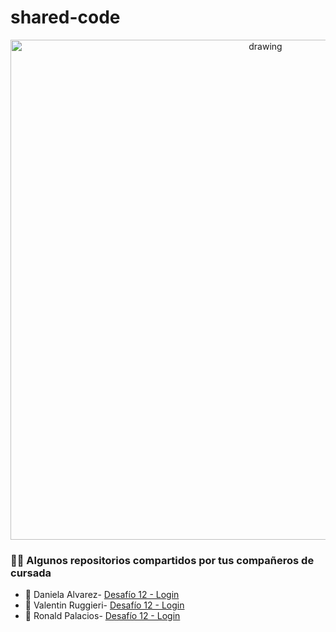 # shared-code

<div style="text-align: center;">
    <img src="https://user-images.githubusercontent.com/63796774/178591241-07ce30bf-4da0-4d9d-ab0d-118a9719d86b.jpg" alt="drawing" width="800"/>
</div>

### 🤟🧡 Algunos repositorios compartidos por tus compañeros de cursada

- 🔶 Daniela Alvarez- [Desafío 12 - Login ](https://github.com/Dansol79/Back.clase24)
- 🔶 Valentin Ruggieri- [Desafío 12 - Login ](https://github.com/valen-ruggieri/Valentin_Ruggieri_Cookies_And_Session)
- 🔶 Ronald Palacios- [Desafío 12 - Login ](https://github.com/RonaldPalacios/coderhouse/tree/main/login%20in)
